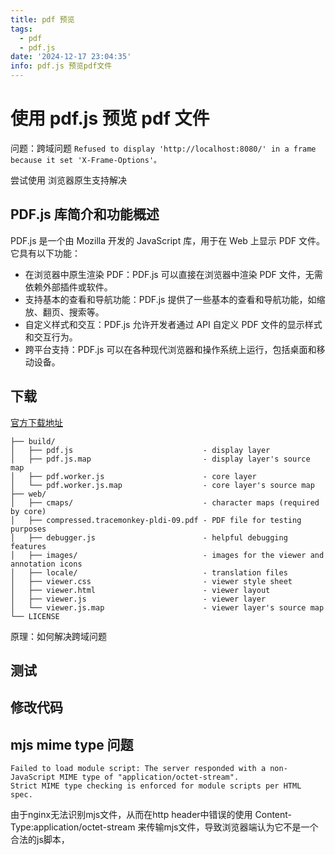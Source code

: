 ```yaml
---
title: pdf 预览
tags:
  - pdf
  - pdf.js
date: '2024-12-17 23:04:35'
info: pdf.js 预览pdf文件
---
```


# 使用 pdf.js 预览 pdf 文件


问题：跨域问题
`Refused to display 'http://localhost:8080/' in a frame because it set 'X-Frame-Options'。`

尝试使用 浏览器原生支持解决

## PDF.js 库简介和功能概述
PDF.js 是一个由 Mozilla 开发的 JavaScript 库，用于在 Web 上显示 PDF 文件。它具有以下功能：

- 在浏览器中原生渲染 PDF：PDF.js 可以直接在浏览器中渲染 PDF 文件，无需依赖外部插件或软件。
- 支持基本的查看和导航功能：PDF.js 提供了一些基本的查看和导航功能，如缩放、翻页、搜索等。
- 自定义样式和交互：PDF.js 允许开发者通过 API 自定义 PDF 文件的显示样式和交互行为。
- 跨平台支持：PDF.js 可以在各种现代浏览器和操作系统上运行，包括桌面和移动设备。

## 下载

[官方下载地址](https://mozilla.github.io/pdf.js/getting_started/#download)


```
├── build/
│   ├── pdf.js                             - display layer
│   ├── pdf.js.map                         - display layer's source map
│   ├── pdf.worker.js                      - core layer
│   └── pdf.worker.js.map                  - core layer's source map
├── web/
│   ├── cmaps/                             - character maps (required by core)
│   ├── compressed.tracemonkey-pldi-09.pdf - PDF file for testing purposes
│   ├── debugger.js                        - helpful debugging features
│   ├── images/                            - images for the viewer and annotation icons
│   ├── locale/                            - translation files
│   ├── viewer.css                         - viewer style sheet
│   ├── viewer.html                        - viewer layout
│   ├── viewer.js                          - viewer layer
│   └── viewer.js.map                      - viewer layer's source map
└── LICENSE
```

原理：如何解决跨域问题

## 测试

## 修改代码 





                           

## mjs mime type 问题

```
Failed to load module script: The server responded with a non-JavaScript MIME type of "application/octet-stream".
Strict MIME type checking is enforced for module scripts per HTML spec.
```

由于nginx无法识别mjs文件，从而在http header中错误的使用 Content-Type:application/octet-stream 来传输mjs文件，导致浏览器端认为它不是一个合法的js脚本，